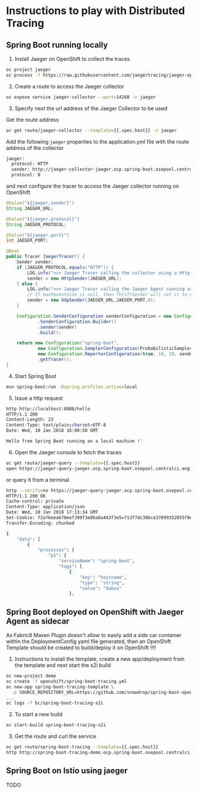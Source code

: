 # Instructions to play with Distributed Tracing

## Spring Boot running locally 

1. Install Jaeger on OpenShift to collect the traces

```bash
oc project jaeger
oc process -f https://raw.githubusercontent.com/jaegertracing/jaeger-openshift/master/all-in-one/jaeger-all-in-one-template.yml | oc create -f -
```

2. Create a route to access the Jaeger collector

```bash
oc expose service jaeger-collector --port=14268 -n jaeger
```

3. Specify next the url address of the Jaeger Collector to be used

Get the route address

```bash
oc get route/jaeger-collector --template={{.spec.host}} -n jaeger     
```

Add the following `jaeger` properties to the application.yml file with the route address of the collector

```bash
jaeger:
  protocol: HTTP
  sender: http://jaeger-collector-jaeger.ocp.spring-boot.osepool.centralci.eng.rdu2.redhat.com/api/traces
  protocol: 0
```

and next configure the tracer to access the Jaeger collector running on OpenShift

```java
@Value("${jaeger.sender}")
String JAEGER_URL;

@Value("${jaeger.protocol}")
String JAEGER_PROTOCOL;

@Value("${jaeger.port}")
int JAEGER_PORT;

@Bean
public Tracer JaegerTracer() {
    Sender sender;
    if (JAEGER_PROTOCOL.equals("HTTP")) {
        LOG.info(">>> Jaeger Tracer calling the collector using a Http sender !");
        sender = new HttpSender(JAEGER_URL);
    } else {
        LOG.info(">>> Jaeger Tracer calling the Jaeger Agent running as a container sidecar with Udp Sender");
        // If maxPacketSize is null, then ThriftSender will set it to 65000
        sender = new UdpSender(JAEGER_URL,JAEGER_PORT,0);
    }

    Configuration.SenderConfiguration senderConfiguration = new Configuration
            .SenderConfiguration.Builder()
            .sender(sender)
            .build();

    return new Configuration("spring-boot",
            new Configuration.SamplerConfiguration(ProbabilisticSampler.TYPE, 1),
            new Configuration.ReporterConfiguration(true, 10, 10, senderConfiguration))
            .getTracer();
}
```

4. Start Spring Boot

```bash
mvn spring-boot:run -Dspring.profiles.active=local
```

5. Issue a http request

```bash
http http://localhost:8080/hello
HTTP/1.1 200 
Content-Length: 23
Content-Type: text/plain;charset=UTF-8
Date: Wed, 10 Jan 2018 16:00:50 GMT

Hello from Spring Boot running on a local machine !'
```

6. Open the Jaeger console to fetch the traces

```bash
oc get route/jaeger-query --template={{.spec.host}} 
open https://jaeger-query-jaeger.ocp.spring-boot.osepool.centralci.eng.rdu2.redhat.com/search
```

or query it from a terminal

```bash
http --verify=no https://jaeger-query-jaeger.ocp.spring-boot.osepool.centralci.eng.rdu2.redhat.com/api/traces?service=spring-boot
HTTP/1.1 200 OK
Cache-control: private
Content-Type: application/json
Date: Wed, 10 Jan 2018 17:13:34 GMT
Set-Cookie: f2a76eea670eef399f3e86a8a443f3e5=713f7dc386ce37099352855f8ec66619; path=/; HttpOnly
Transfer-Encoding: chunked

{
    "data": [
        {
            "processes": {
                "p1": {
                    "serviceName": "spring-boot",
                    "tags": [
                        {
                            "key": "hostname",
                            "type": "string",
                            "value": "dabou"
                        },

```

## Spring Boot deployed on OpenShift with Jaeger Agent as sidecar

As Fabric8 Maven Plugin doesn't allow to easily add a side car container within the DeploymentConfig yaml file generated, then an OpenShift Template should be created 
to build/deploy it on OpenShift !!!!

1. Instructions to install the template, create a new app/deployment from the template and next start the s2i build

```bash
oc new-project demo
oc create -f openshift/spring-boot-tracing.yml
oc new-app spring-boot-tracing-template \
  -p SOURCE_REPOSITORY_URL=https://github.com/snowdrop/spring-boot-opentracing-booster.git
...
oc logs -f bc/spring-boot-tracing-s2i
```

2. To start a new build

```bash
oc start-build spring-boot-tracing-s2i
```
3. Get the route and curl the service

```bash
oc get route/spring-boot-tracing --template={{.spec.host}} 
http http://spring-boot-tracing-demo.ocp.spring-boot.osepool.centralci.eng.rdu2.redhat.com/hello
```

## Spring Boot on Istio using jaeger

TODO

